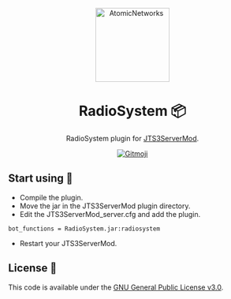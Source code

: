 <p align="center">
  <a href="https://atomicnetworks.eu">
    <img alt="AtomicNetworks" src="https://cdn.atomicnetworks.eu/atnw/logo/logo.png" width="150" />
  </a>
</p>
<h1 align="center">
  RadioSystem 📦
</h1>

<p align="center">
  RadioSystem plugin for <a href="https://www.stefan1200.de/forum/index.php?topic=3.0">JTS3ServerMod</a>.
</p>
<p align="center">
  <a href="https://gitmoji.carloscuesta.me">
      <img src="https://img.shields.io/badge/gitmoji-%20😜%20😍-FFDD67.svg?style=flat-square" alt="Gitmoji">
  </a>  
</p>

## Start using 🔌
* Compile the plugin.
* Move the jar in the JTS3ServerMod plugin directory.
* Edit the JTS3ServerMod_server.cfg and add the plugin.
```
bot_functions = RadioSystem.jar:radiosystem
````
* Restart your JTS3ServerMod.

## License 📑
This code is available under the <a href="https://github.com/atomicnetworkseu/JTS3ServerMod-ChannelCreator/blob/master/LICENSE">GNU General Public License v3.0</a>.